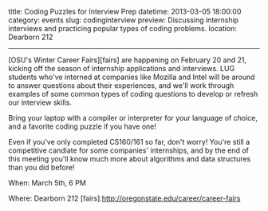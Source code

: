 title: Coding Puzzles for Interview Prep
datetime: 2013-03-05 18:00:00
category: events
slug: codinginterview
preview: Discussing internship interviews and practicing popular types of coding problems.
location: Dearborn 212

---

[OSU's Winter Career Fairs][fairs] are happening on February 20 and 21, kicking off the season
of internship applications and interviews. LUG students who've interned at companies like Mozilla and Intel
will be around to answer questions about their experiences, and we'll work through examples of 
some common types of coding questions to develop or refresh our interview skills. 

Bring your laptop with a compiler or interpreter for your language of choice, and a favorite 
coding puzzle if you have one!

Even if you've only completed CS160/161 so far, don't worry! You're still a competitive candiate for 
some companies' internships, and by the end of this meeting you'll know much more about algorithms
and data structures than you did before!

When: March 5th, 6 PM

Where: Dearborn 212
[fairs]:http://oregonstate.edu/career/career-fairs
